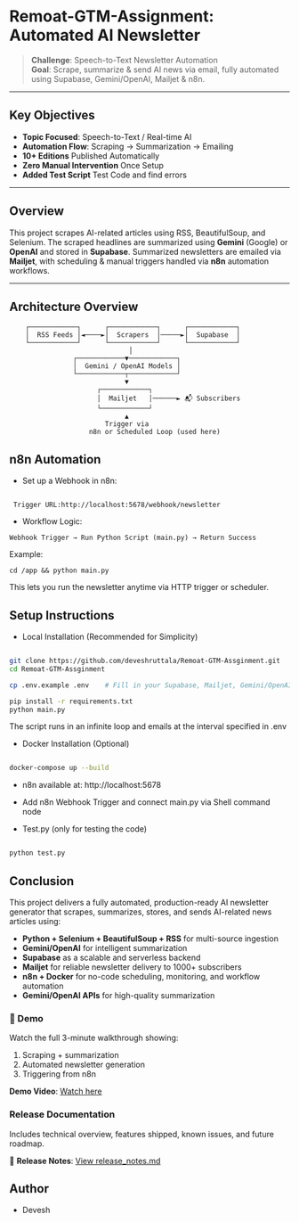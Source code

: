 #  Remoat-GTM-Assignment: Automated AI Newsletter 

> **Challenge**: Speech-to-Text Newsletter Automation  
> **Goal**: Scrape, summarize & send AI news via email, fully automated using Supabase, Gemini/OpenAI, Mailjet & n8n.

---

##  Key Objectives

-  **Topic Focused**: Speech-to-Text / Real-time AI
-  **Automation Flow**: Scraping → Summarization → Emailing
-  **10+ Editions** Published Automatically
-  **Zero Manual Intervention** Once Setup
-  **Added Test Script** Test Code and find errors

---

##  Overview

This project scrapes AI-related articles using RSS, BeautifulSoup, and Selenium. The scraped headlines are summarized using **Gemini** (Google) or **OpenAI** and stored in **Supabase**. Summarized newsletters are emailed via **Mailjet**, with scheduling & manual triggers handled via **n8n** automation workflows.

---

##  Architecture Overview

```text
    ┌────────────┐      ┌────────────┐      ┌────────────┐
    │  RSS Feeds │◄────►│  Scrapers  │─────►│  Supabase  │
    └────────────┘      └────────────┘      └────────────┘
                              │
                ┌────────────▼────────────┐
                │  Gemini / OpenAI Models │
                └────────────┬────────────┘
                             ▼
                      ┌────────────┐
                      │  Mailjet   │──────► 📬 Subscribers
                      └────────────┘
                             ▲
                        Trigger via
                    n8n or Scheduled Loop (used here)

```

## n8n Automation

* Set up a Webhook in n8n:

```

 Trigger URL:http://localhost:5678/webhook/newsletter

```

* Workflow Logic:

```
Webhook Trigger → Run Python Script (main.py) → Return Success

```
Example:

```cd /app && python main.py```

This lets you run the newsletter anytime via HTTP trigger or scheduler.


## Setup Instructions

* Local Installation (Recommended for Simplicity)


```bash

git clone https://github.com/deveshruttala/Remoat-GTM-Assginment.git
cd Remoat-GTM-Assginment

cp .env.example .env    # Fill in your Supabase, Mailjet, Gemini/OpenAI keys

pip install -r requirements.txt
python main.py


```

The script runs in an infinite loop and emails at the interval specified in .env


* Docker Installation (Optional)

```bash

docker-compose up --build


```

- n8n available at: http://localhost:5678

- Add n8n Webhook Trigger and connect main.py via Shell command node


* Test.py (only for testing the code)

```bash

python test.py


```


##  Conclusion

This project delivers a fully automated, production-ready AI newsletter generator that scrapes, summarizes, stores, and sends AI-related news articles using:

*  **Python + Selenium + BeautifulSoup + RSS** for multi-source ingestion
*  **Gemini/OpenAI** for intelligent summarization
*  **Supabase** as a scalable and serverless backend
*  **Mailjet** for reliable newsletter delivery to 1000+ subscribers
*  **n8n + Docker** for no-code scheduling, monitoring, and workflow automation
*  **Gemini/OpenAI APIs** for high-quality summarization

### 🎥 Demo

Watch the full 3-minute walkthrough showing:

1. Scraping + summarization
2. Automated newsletter generation
3. Triggering from n8n

 **Demo Video**: [Watch here](Demo%20GTM%20assignment.mp4)



###  Release Documentation

Includes technical overview, features shipped, known issues, and future roadmap.

📘 **Release Notes**: [View release\_notes.md](AI_Newsletter_Release_Notes_v1.0.docx)

## Author

- Devesh

